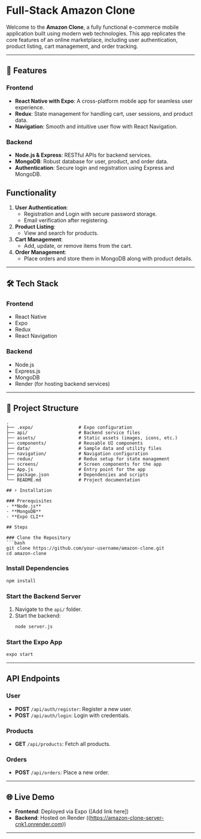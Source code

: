 # Full-Stack Amazon Clone

Welcome to the **Amazon Clone**, a fully functional e-commerce mobile application built using modern web technologies. This app replicates the core features of an online marketplace, including user authentication, product listing, cart management, and order tracking.

---

## 🚀 Features

### **Frontend**
- **React Native with Expo**: A cross-platform mobile app for seamless user experience.
- **Redux**: State management for handling cart, user sessions, and product data.
- **Navigation**: Smooth and intuitive user flow with React Navigation.

### **Backend**
- **Node.js & Express**: RESTful APIs for backend services.
- **MongoDB**: Robust database for user, product, and order data.
- **Authentication**: Secure login and registration using Express and MongoDB.

## **Functionality**

1. **User Authentication**:
   - Registration and Login with secure password storage.
   - Email verification after registering.
2. **Product Listing**:
   - View and search for products.
3. **Cart Management**:
   - Add, update, or remove items from the cart.
4. **Order Management**:
   - Place orders and store them in MongoDB along with product details.

---

## 🛠️ Tech Stack

### **Frontend**
- React Native
- Expo
- Redux
- React Navigation

### **Backend**
- Node.js
- Express.js
- MongoDB
- Render (for hosting backend services)

---

## 📂 Project Structure

```plaintext
.
├── .expo/                 # Expo configuration
├── api/                   # Backend service files
├── assets/                # Static assets (images, icons, etc.)
├── components/            # Reusable UI components
├── data/                  # Sample data and utility files
├── navigation/            # Navigation configuration
├── redux/                 # Redux setup for state management
├── screens/               # Screen components for the app
├── App.js                 # Entry point for the app
├── package.json           # Dependencies and scripts
└── README.md              # Project documentation

## ⚡ Installation

### Prerequisites
- **Node.js**
- **MongoDB**
- **Expo CLI**

## Steps

### Clone the Repository
```bash
git clone https://github.com/your-username/amazon-clone.git
cd amazon-clone
```

### Install Dependencies
```bash
npm install
```

### Start the Backend Server
1. Navigate to the `api/` folder.
2. Start the backend:
   ```bash
   node server.js
   ```

### Start the Expo App
```bash
expo start
```

---

## API Endpoints

### User
- **POST** `/api/auth/register`: Register a new user.
- **POST** `/api/auth/login`: Login with credentials.

### Products
- **GET** `/api/products`: Fetch all products.

### Orders
- **POST** `/api/orders`: Place a new order.

---

## 🌐 Live Demo
- **Frontend**: Deployed via Expo ([Add link here])
- **Backend**: Hosted on Render ((https://amazon-clone-server-cnk1.onrender.com))

---

